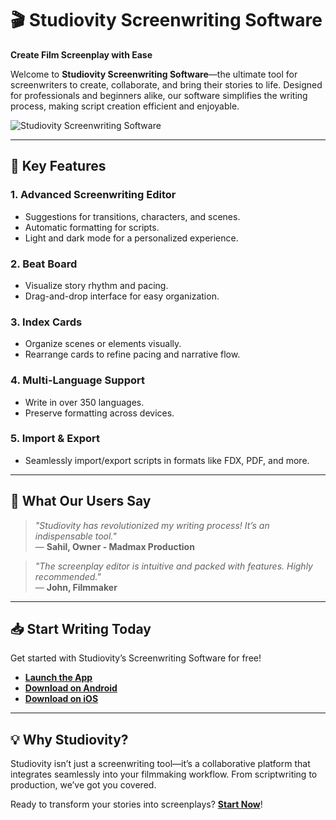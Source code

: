 # 🎬 Studiovity Screenwriting Software  

**Create Film Screenplay with Ease**  

Welcome to **Studiovity Screenwriting Software**—the ultimate tool for screenwriters to create, collaborate, and bring their stories to life. Designed for professionals and beginners alike, our software simplifies the writing process, making script creation efficient and enjoyable.  

![Studiovity Screenwriting Software](https://gdm-catalog-fmapi-prod.imgix.net/ProductScreenshot/ffe819c6-c1ab-49ed-b357-912bf69c7818.webp?auto=format&q=50)  

---

## 🚀 **Key Features**  

### 1. **Advanced Screenwriting Editor**  
- Suggestions for transitions, characters, and scenes.  
- Automatic formatting for scripts.  
- Light and dark mode for a personalized experience.  

### 2. **Beat Board**  
- Visualize story rhythm and pacing.  
- Drag-and-drop interface for easy organization.  

### 3. **Index Cards**  
- Organize scenes or elements visually.  
- Rearrange cards to refine pacing and narrative flow.  

### 4. **Multi-Language Support**  
- Write in over 350 languages.  
- Preserve formatting across devices.  

### 5. **Import & Export**  
- Seamlessly import/export scripts in formats like FDX, PDF, and more.  

---

## 🌟 **What Our Users Say**  

> _"Studiovity has revolutionized my writing process! It’s an indispensable tool."_  
— **Sahil, Owner - Madmax Production**  

> _"The screenplay editor is intuitive and packed with features. Highly recommended."_  
— **John, Filmmaker**  

---

## 📥 **Start Writing Today**  
Get started with Studiovity’s Screenwriting Software for free!  
- **[Launch the App](https://app.studiovity.com/)**
- **[Download on Android](https://play.google.com/store/apps/details?id=com.studiovity.studiovity)**  
- **[Download on iOS](https://apps.apple.com/in/app/studiovity-screenwriting-app/id1598427780)**  

---

## 💡 **Why Studiovity?**  
Studiovity isn’t just a screenwriting tool—it’s a collaborative platform that integrates seamlessly into your filmmaking workflow. From scriptwriting to production, we’ve got you covered.  

Ready to transform your stories into screenplays? **[Start Now](https://app.studiovity.com/)**!  

